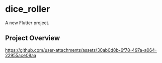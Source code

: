# dice_roller

A new Flutter project.

## Project Overview

https://github.com/user-attachments/assets/30ab0d8b-6f78-497a-a064-22955ace08aa
